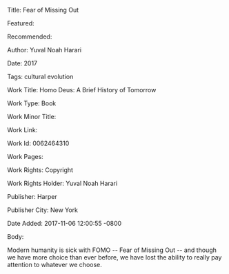 Title: Fear of Missing Out

Featured: 

Recommended: 

Author: Yuval Noah Harari

Date: 2017

Tags: cultural evolution

Work Title: Homo Deus: A Brief History of Tomorrow

Work Type: Book

Work Minor Title:  

Work Link: 

Work Id:  0062464310

Work Pages:  

Work Rights:  Copyright

Work Rights Holder:  Yuval Noah Harari

Publisher:  Harper

Publisher City:  New York

Date Added: 2017-11-06 12:00:55 -0800

Body:

Modern humanity is sick with FOMO -- Fear of Missing Out -- and though we have more choice than ever before, we have lost the ability to really pay attention to whatever we choose.


